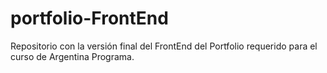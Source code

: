 # portfolio-FrontEnd
Repositorio con la versión final del FrontEnd del Portfolio requerido para el curso de Argentina Programa. 

